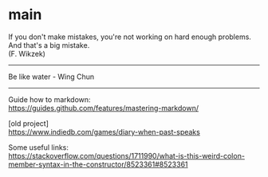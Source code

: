# main

If you don't make mistakes, you're not working on hard enough problems. And that's a big mistake. <br>
(F. Wikzek)
  
**                     **  
Be like water - Wing Chun  
**                     **  

Guide how to markdown:  
https://guides.github.com/features/mastering-markdown/

[old project]  
https://www.indiedb.com/games/diary-when-past-speaks


Some useful links:  
https://stackoverflow.com/questions/1711990/what-is-this-weird-colon-member-syntax-in-the-constructor/8523361#8523361
